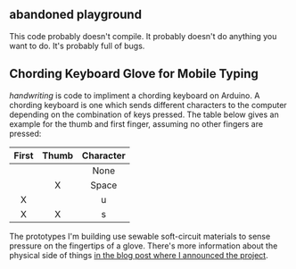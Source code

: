 ## abandoned playground

This code probably doesn't compile.  It probably doesn't do anything
you want to do.  It's probably full of bugs.

## Chording Keyboard Glove for Mobile Typing

_handwriting_ is code to impliment a chording keyboard on Arduino.  A
chording keyboard is one which sends different characters to the
computer depending on the combination of keys pressed. The table below
gives an example for the thumb and first finger, assuming no other
fingers are pressed:

| First | Thumb | Character |
|:-----:|:-----:|:---------:|
|       |       | None      |
|       |   X   | Space     |
|   X   |       | u         |
|   X   |   X   | s         |

The prototypes I'm building use sewable soft-circuit materials to
sense pressure on the fingertips of a glove.  There's more information
about the physical side of things
[in the blog post where I announced the project](http://www.teallabs.org/posts/2014-02-21-keyboard-glove-prototype.html).
